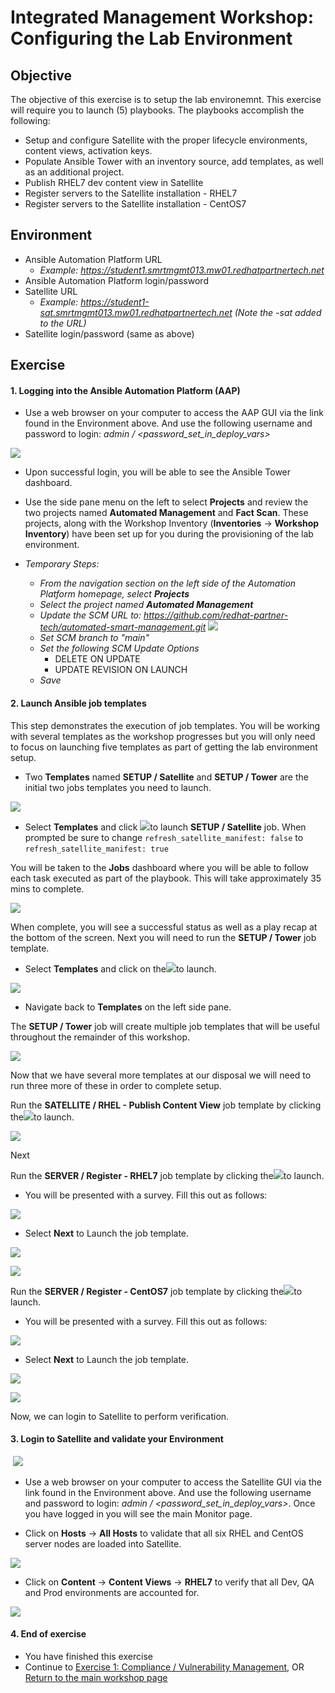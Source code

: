 Integrated Management Workshop: Configuring the Lab Environment
==============================================================

Objective
---------
The objective of this exercise is to setup the lab environemnt. This exercise will require you to launch (5) playbooks. The playbooks accomplish the following:

-   Setup and configure Satellite with the proper lifecycle environments, content views, activation keys.
-   Populate Ansible Tower with an inventory source, add templates, as well as an additional project.
-   Publish RHEL7 dev content view in Satellite 
-   Register servers to the Satellite installation - RHEL7
-   Register servers to the Satellite installation - CentOS7

Environment
---------
* Ansible Automation Platform URL<br>
    * *Example: https://student1.smrtmgmt013.mw01.redhatpartnertech.net*
* Ansible Automation Platform login/password 
* Satellite URL<br> 
    * *Example: https://student1-sat.smrtmgmt013.mw01.redhatpartnertech.net (Note the -sat added to the URL)*
* Satellite login/password (same as above)

Exercise
--------

#### 1\. Logging into the Ansible Automation Platform (AAP)

-   Use a web browser on your computer to access the AAP GUI via the link found in the Environment above. And use the following username and password to login: *admin / <password_set_in_deploy_vars>* 

![](https://lh3.googleusercontent.com/qPZKoTY_llCgALI1Y4E1Y9jpXx9BPiLlcRoZeevtMfZnRq256WKil3RSbKa6RWgXd8Xkl9RZsAOvShmZISoGg1yvxZ2UIYfVMUUCnNnZix4xQF1GVBSa-TKktg1Mvb_W95lHgqiN)

-   Upon successful login, you will be able to see the Ansible Tower dashboard.

-   Use the side pane menu on the left to select **Projects** and review the two projects named **Automated Management** and **Fact Scan**. These projects, along with the Workshop Inventory (**Inventories** -> **Workshop Inventory**) have been set up for you during the provisioning of the lab environment.

- *Temporary Steps:* 
    - *From the navigation section on the left side of the Automation Platform homepage, select* ***Projects*** 
    - *Select the project named **Automated Management***
    - *Update the SCM URL to: https://github.com/redhat-partner-tech/automated-smart-management.git*
    ![](https://lh6.googleusercontent.com/1RmTzC-yEReCousl3x8N7YyxQFvOnCK76hmhVjCMePsSRbHA6GcXbIjoZI3hSxSCPmw7CF0JEgg0VXO_MlgIfFIV1oUbdBepyHGG0rKbHwx-ElNuhoyx4cS3OcSdX4ZLEsVSMRbW)
    - *Set SCM branch to "main"*
    - *Set the following SCM Update Options*
      - DELETE ON UPDATE
      - UPDATE REVISION ON LAUNCH
    - *Save*

#### 2\. Launch Ansible job templates

This step demonstrates the execution of job templates. You will be working with several templates as the workshop progresses but you will only need to focus on launching five templates as part of getting the lab environment setup.

-   Two **Templates** named **SETUP / Satellite** and **SETUP / Tower** are the initial two jobs templates you need to launch.

![](https://lh4.googleusercontent.com/kz6l-YuNoKknP6nX7nJTooAmVa91z4up4CoE6c2L2UW2cvJpaOaKXs9vVr62IPN8zA1Od5ADmsX-6K-PNEgKUzFiESAiFW0IqZae94Gd7rS1kt8qm_CrfWbAEHYoQ1FEsglCRFVL)

-   Select **Templates** and click ![](https://lh4.googleusercontent.com/gzrvCZUQ1OL1alwQW-3Qh4docaalU8LfaEYFYKw2xfXejbS9e6wan9oYMVrqPW9sUACav4GV8ChXdlFEzcb3XyeCh24HhHGCyEs-4iKHDJL8eYJTtuxV-9RB7LbXjQRWMp_jvLdE)to launch **SETUP / Satellite** job. When prompted be sure to change ```refresh_satellite_manifest: false```  to  ```refresh_satellite_manifest: true```


You will be taken to the **Jobs** dashboard where you will be able to follow each task executed as part of the playbook. This will take approximately 35 mins to complete.

![](https://lh3.googleusercontent.com/WbOAiB0vNeUUT9on7xURXGfOwygQy1q9BuTpm2cQJqgmVW3GA_jbQjAOcIlTRD2JcgunpAhv-6735OQ2xOqt3CJb3e5kc7YaEM1i9IyI10Gh3_3gvRjHXFQZrJmf0LUwL1O-y7pB)

When complete, you will see a successful status as well as a play recap at the bottom of the screen. Next you will need to run the **SETUP / Tower** job template. 

-   Select **Templates** and click on the![](https://lh4.googleusercontent.com/gzrvCZUQ1OL1alwQW-3Qh4docaalU8LfaEYFYKw2xfXejbS9e6wan9oYMVrqPW9sUACav4GV8ChXdlFEzcb3XyeCh24HhHGCyEs-4iKHDJL8eYJTtuxV-9RB7LbXjQRWMp_jvLdE)to launch.

![](https://lh4.googleusercontent.com/MGisqVAxZlFK4AP9RZ1YsNFv1QdqLr5Y53FAIjyZbsp7khmC9xLCZpDxvpgTMU2qj4jqEJCE-r-KIz6YqIaY2h-Iex4b0OZZ6qHJmpk4K6wW_amI1aWjUs7jzbSrnHN6co1oCMZS)

-   Navigate back to **Templates** on the left side pane.

The **SETUP / Tower** job will create multiple job templates that will be useful throughout the remainder of this workshop. 

![](https://lh4.googleusercontent.com/xy3fDRQ0LUC9SY1aHlk-hWwdDEDx-UH7nygw3cUb_8SQYSjGLeYpS5juGvl9CjSHB7MvJRShpOVOYMAUNPKfi5C6SPUXHWfGUjaMaax9enjWNS5nbpCM0Fai8hFb4QpJwZypNr4k)

Now that we have several more templates at our disposal we will need to run three more of these in order to complete setup.

Run the **SATELLITE / RHEL - Publish Content View** job template by clicking the![](https://lh4.googleusercontent.com/gzrvCZUQ1OL1alwQW-3Qh4docaalU8LfaEYFYKw2xfXejbS9e6wan9oYMVrqPW9sUACav4GV8ChXdlFEzcb3XyeCh24HhHGCyEs-4iKHDJL8eYJTtuxV-9RB7LbXjQRWMp_jvLdE)to launch.

![](https://lh6.googleusercontent.com/KE_X9CneGR3P5gFh6qH9YSSO2SZpOvPFZAOOH5VndphvanoTbLtNntNmxouNR1llj8KzGQ5a7WrptVLV3XEbcLPBRme3DfkNhyHrY1RfZU-oDjfpl9sGPN2ixxJPMruwFWI3e7sh)

Next

Run the **SERVER / Register - RHEL7** job template by clicking the![](https://lh4.googleusercontent.com/gzrvCZUQ1OL1alwQW-3Qh4docaalU8LfaEYFYKw2xfXejbS9e6wan9oYMVrqPW9sUACav4GV8ChXdlFEzcb3XyeCh24HhHGCyEs-4iKHDJL8eYJTtuxV-9RB7LbXjQRWMp_jvLdE)to launch.

-   You will be presented with a survey. Fill this out as follows:

![](https://lh4.googleusercontent.com/DnlOvimZgX8NLFLrgF_loVlkmouWED1-g5BDS5kqDLPeyJvESWt6yY56GGWtCyhM2LVVpkI3D2CkZE7uTG1wD-YiULTCfZSUxxkZU5CilIzxxUNsEwuV1tGQ67Fz2mkONAlEcsgA)

-   Select **Next** to Launch the job template.

![](https://lh5.googleusercontent.com/4dJWGCBg3UYWvsrLMe36j19O2aC5DU2Fo3HW7fyFj8dTVwxrenYa7t7VvvyaXxIBMY4YRfcwL1z5yhZxIbBoe9eVd4o-q0AtpVArgQdMDmAqpV6w4zeDpbe2xobrQ23N4UIk-nlC)

![](https://lh4.googleusercontent.com/AvmmXeKsqMJY7UqF-YkXcc5f1MrdsyzmaRS3DhzDKGCjk33eJSKOmrCYQg-2C_EGb6y0IZdW2k5fTkLDvA4xQOotFbUpivtl3EAZr4vAMyNSaXSYpBtjPB8Woxoo8FuqvqmfxhMK)

Run the **SERVER / Register - CentOS7** job template by clicking the![](https://lh4.googleusercontent.com/gzrvCZUQ1OL1alwQW-3Qh4docaalU8LfaEYFYKw2xfXejbS9e6wan9oYMVrqPW9sUACav4GV8ChXdlFEzcb3XyeCh24HhHGCyEs-4iKHDJL8eYJTtuxV-9RB7LbXjQRWMp_jvLdE)to launch.

-   You will be presented with a survey. Fill this out as follows:

![](https://lh6.googleusercontent.com/uCAS6XSZw_ySbF6v10vzgSSk50JIb4_CwnSEGpRcGpnMrxT7vvpUH9tNaewHm_Uo2Qn3L0lEKmjbw1WV3B3oMtMO8ffQ7sOwvEXGEckN9JCNhW8MCsW7uNGvypZo27x4c6BE98EW)

-   Select **Next** to Launch the job template.

![](https://lh5.googleusercontent.com/ohbhAl_wU1qzxVqMHwQnPOV02TpYKQIscd1pwgbWHvM4t7V80KttxHL0PPFl5L4H1ZZZcJqGrmgq_2EIE2bODH-HPEawZFJauqjvRogeStGxPn0j1BbONLJtqRRV6En-Fl2Dj7Wo)

![](https://lh5.googleusercontent.com/j9c1se4WyVKaM3O-nsaNNn7uLPpOpPM3mjMLSl1YzcwNfVWsZ3wDw-ipUA-RQgdJLCSkPAzyW6kvCJpEDeuoXZBgtyTs0dJ5GpfmbvaZJAfgP4RPPvDyc3w_4EaWAQBtTJrt_Nu4)

Now, we can login to Satellite to perform verification.

#### 3\. Login to Satellite and validate your Environment

 ![](https://lh4.googleusercontent.com/xQc7AudiblHnV7vKVFv0_055wfoeODtDltSS1_C6yV_ppF3rmfN_B78dw-Lo-OvN2ey5aE20UkuxnqYPgtmwQ0pqDdXuHqZZ4yI1rV0_E8PaFeLJHBuTR2FngYQwtutxRzpOSrEe)

-   Use a web browser on your computer to access the Satellite GUI via the link found in the Environment above. And use the following username and password to login: *admin / <password_set_in_deploy_vars>*. Once you have logged in you will see the main Monitor page.

-   Click on **Hosts** -> **All Hosts** to validate that all six RHEL and CentOS server nodes are loaded into Satellite. 

![](https://lh6.googleusercontent.com/pUeAvPVvl3DeR_Y_9ZsFM3fj1JStBiOLI2SA-M967wepoYBAALwh2pHuRXs8bD5H6oT2DNSZBQOfE-CLh2-7n8B1oPeaFlv6yjbgThxAnSDAYPctYu1xXd667SyEzkqJFqC3S-ES)

-   Click on **Content** -> **Content Views** -> **RHEL7** to verify that all Dev, QA and Prod environments are accounted for.

![](https://lh4.googleusercontent.com/AWbPrWmlXnm6ALxRs45Q-7LGnyA9muQiM_wWRqBUcU3OUwg1c26OML0YGywUL_5eivJK7F5e1NlwCvKDrIBDr8qflTut1KNIUsOUuQgpl6dkpHJ3mFjsKh3sg01NP5CJYn3HHGQa)

#### 4\. End of exercise

-   You have finished this exercise
-   Continue to [Exercise 1: Compliance / Vulnerability Management](https://github.com/redhat-partner-tech/partner-tech-days-march2021/blob/main/integrated-mgmt-workshop/exercises/2-compliance/openscap-exercise.md), OR [Return to the main workshop page](https://github.com/redhat-partner-tech/partner-tech-days-march2021/tree/main/integrated-mgmt-workshop)
